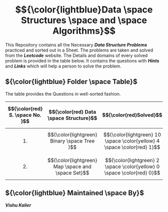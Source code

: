 # $${\color{lightblue}Data \space Structures \space and \space Algorithms}$$

This Repository contains all the Necessary ***Data Structure Problems*** practiced and sorted out in a Sheet. The problems are taken and solved from the ***Leetcode*** website. The Details and domains of every solved problem is provided in the table below. It contains the questions with ***Hints*** and ***Links*** which will help a person to solve the problem.

## ${\color{lightblue} Folder \space Table}$

The table provides the Questions in well-sorted fashion.

| $${\color{red} S. \space No. }$$ | $${\color{red} Data \space Structure}$$ | $${\color{red}Solved}$$ | $${\color{red}Link}$$ |
|-|-|-|-|
| $${1.}$$ | $${\color{lightgreen} Binary \space Tree }$$ | $${\color{lightgreen} 10 \space \color{yellow} 4 \space \color{red} 1}$$ | [Folder](https://github.com/VishuKalier2003/Data-Structures-and-Algorithms/tree/main/BinaryTree) |
| $${2.}$$ | $${\color{lightgreen} Map \space and \space Set}$$ | $${\color{lightgreen} 2 \space \color{yellow} 0 \space \color{red} 0}$$ | [Folder](https://github.com/VishuKalier2003/Data-Structures-and-Algorithms/tree/main/Maps) |

## ${\color{lightblue} Maintained \space By}$
***Vishu Kalier***
